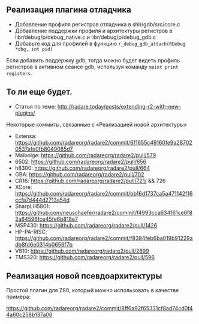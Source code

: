 ## Реализация плагина отладчика

* Добавление профиля регистров отладчика в shlr/gdb/src/core.c
* Добавление поддержки профиля и архитектуры регистров в libr/debug/p/debug_native.c и libr/debug/p/debug_gdb.c
* Добавьте код для профилей в функцию `r_debug_gdb_attach(RDebug *dbg, int pid)`

Если добавить поддержку gdb, тогда можно будет видеть профиль регистров в активном сеансе gdb, используя команду `maint print registers`.

## То ли еще будет.

* Статья по теме: http://radare.today/posts/extending-r2-with-new-plugins/

Некоторые коммиты, связанные с «Реализацией новой архитектуры»

* Extensa: https://github.com/radareorg/radare2/commit/6f1655c49160fe9a287020537afe0fb8049085d7
* Malbolge: https://github.com/radareorg/radare2/pull/579
* 6502: https://github.com/radareorg/radare2/pull/656
* h8300: https://github.com/radareorg/radare2/pull/664
* GBA: https://github.com/radareorg/radare2/pull/702
* CR16: https://github.com/radareorg/radare2/pull/721/ && 726
* XCore: https://github.com/radareorg/radare2/commit/bb16d1737ca5a471142f16ccfa7d444d2713a54d
* SharpLH5801: https://github.com/neuschaefer/radare2/commit/f4993cca634161ce6f82a64596fce45fe6b818e7
* MSP430: https://github.com/radareorg/radare2/pull/1426
* HP-PA-RISC: https://github.com/radareorg/radare2/commit/f8384feb6ba019b91229adb8fd6e0314b0656f7b
* V810: https://github.com/radareorg/radare2/pull/2899
* TMS320: https://github.com/radareorg/radare2/pull/596

## Реализация новой псевдоархитектуры

Простой плагин для Z80, который можно использовать в качестве примера:

https://github.com/radareorg/radare2/commit/8ff6a92f65331cf8ad74cd0f44a60c258b137a06
